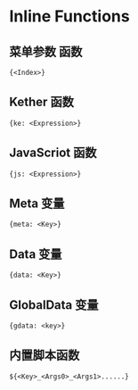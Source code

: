 # Inline Functions

## 菜单参数 函数

```text
{<Index>}
```

## Kether 函数

```text
{ke: <Expression>}
```

## JavaScriot 函数

```text
{js: <Expression>}
```

## Meta 变量

```text
{meta: <Key>}
```

## Data 变量

```text
{data: <Key>}
```

## GlobalData 变量

```text
{gdata: <key>}
```

## 内置脚本函数

```text
${<Key>_<Args0>_<Args1>......}
```


